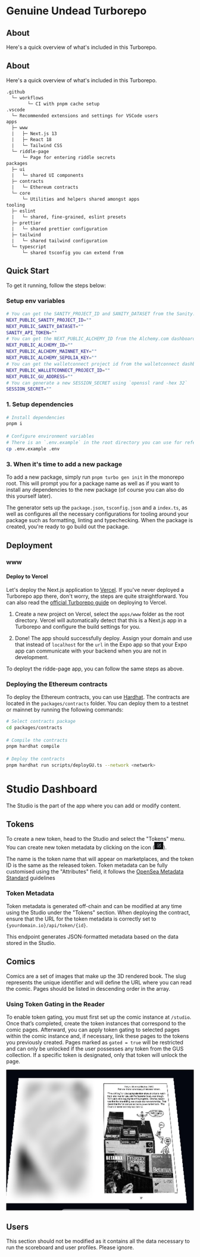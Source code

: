 # Genuine Undead Turborepo

## About

Here's a quick overview of what's included in this Turborepo.

## About

Here's a quick overview of what's included in this Turborepo.

```
.github
  └─ workflows
        └─ CI with pnpm cache setup
.vscode
  └─ Recommended extensions and settings for VSCode users
apps
  ├─ www
  |   ├─ Next.js 13
  |   ├─ React 18
  |   └─ Tailwind CSS
  └─ riddle-page
      └─ Page for entering riddle secrets
packages
  ├─ ui
  |   └─ shared UI components
  ├─ contracts
  |   └─ Ethereum contracts
  └─ core
      └─ Utilities and helpers shared amongst apps
tooling
  ├─ eslint
  |   └─ shared, fine-grained, eslint presets
  ├─ prettier
  |   └─ shared prettier configuration
  ├─ tailwind
  |   └─ shared tailwind configuration
  └─ typescript
      └─ shared tsconfig you can extend from
```

## Quick Start

To get it running, follow the steps below:

### Setup env variables

```bash
# You can get the SANITY_PROJECT_ID and SANITY_DATASET from the Sanity.io dashboard
NEXT_PUBLIC_SANITY_PROJECT_ID=""
NEXT_PUBLIC_SANITY_DATASET=""
SANITY_API_TOKEN=""
# You can get the NEXT_PUBLIC_ALCHEMY_ID from the Alchemy.com dashboard
NEXT_PUBLIC_ALCHEMY_ID=""
NEXT_PUBLIC_ALCHEMY_MAINNET_KEY=""
NEXT_PUBLIC_ALCHEMY_SEPOLIA_KEY=""
# You can get the walletconnect project id from the walletconnect dashboard
NEXT_PUBLIC_WALLETCONNECT_PROJECT_ID=""
NEXT_PUBLIC_GU_ADDRESS=""
# You can generate a new SESSION_SECRET using `openssl rand -hex 32`
SESSION_SECRET=""

```

### 1. Setup dependencies

```bash
# Install dependencies
pnpm i

# Configure environment variables
# There is an `.env.example` in the root directory you can use for reference
cp .env.example .env
```

### 3. When it's time to add a new package

To add a new package, simply run `pnpm turbo gen init` in the monorepo root. This will prompt you for a package name as well as if you want to install any dependencies to the new package (of course you can also do this yourself later).

The generator sets up the `package.json`, `tsconfig.json` and a `index.ts`, as well as configures all the necessary configurations for tooling around your package such as formatting, linting and typechecking. When the package is created, you're ready to go build out the package.

## Deployment

### www

#### Deploy to Vercel

Let's deploy the Next.js application to [Vercel](https://vercel.com). If you've never deployed a Turborepo app there, don't worry, the steps are quite straightforward. You can also read the [official Turborepo guide](https://vercel.com/docs/concepts/monorepos/turborepo) on deploying to Vercel.

1. Create a new project on Vercel, select the `apps/www` folder as the root directory. Vercel will automatically detect that this is a Next.js app in a Turborepo and configure the build settings for you.

2. Done! The app should successfully deploy. Assign your domain and use that instead of `localhost` for the `url` in the Expo app so that your Expo app can communicate with your backend when you are not in development.

To deployt the ridde-page app, you can follow the same steps as above.

### Deploying the Ethereum contracts

To deploy the Ethereum contracts, you can use [Hardhat](https://hardhat.org/). The contracts are located in the `packages/contracts` folder. You can deploy them to a testnet or mainnet by running the following commands:

```bash
# Select contracts package
cd packages/contracts

# Compile the contracts
pnpm hardhat compile

# Deploy the contracts
pnpm hardhat run scripts/deployGU.ts --network <network>
```

# Studio Dashboard

The Studio is the part of the app where you can add or modify content.

## Tokens

To create a new token, head to the Studio and select the "Tokens" menu. You can create new token metadata by clicking on the icon (<img src="images/icon.png" height="20px" />).

The name is the token name that will appear on marketplaces, and the token ID is the same as the released token. Token metadata can be fully customised using the "Attributes" field, it follows the [OpenSea Metadata Standard](https://docs.opensea.io/docs/metadata-standards) guidelines

### Token Metadata

Token metadata is generated off-chain and can be modified at any time using the Studio under the "Tokens" section. When deploying the contract, ensure that the URL for the token metadata is correctly set to `{yourdomain.io}/api/token/{id}`.

This endpoint generates JSON-formatted metadata based on the data stored in the Studio.

## Comics

Comics are a set of images that make up the 3D rendered book. The slug represents the unique identifier and will define the URL where you can read the comic. Pages should be listed in descending order in the array.

### Using Token Gating in the Reader

To enable token gating, you must first set up the comic instance at `/studio`. Once that’s completed, create the token instances that correspond to the comic pages. Afterward, you can apply token gating to selected pages within the comic instance and, if necessary, link these pages to the tokens you previously created. Pages marked as `gated = true` will be restricted and can only be unlocked if the user possesses any token from the GUS collection. If a specific token is designated, only that token will unlock the page.

![Token gated page](token_gated.png)

## Users

This section should not be modified as it contains all the data necessary to run the scoreboard and user profiles. Please ignore.
